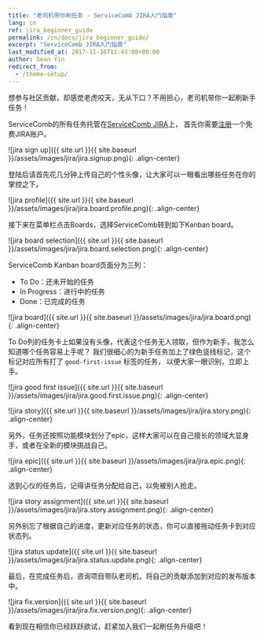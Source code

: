 ```yaml
---
title: "老司机带你刷任务 - ServiceComb JIRA入门指南"
lang: cn
ref: jira_beginner_guide
permalink: /cn/docs/jira_beginner_guide/
excerpt: "ServiceComb JIRA入门指南"
last_modified_at: 2017-11-16T11:43:00+08:00
author: Sean Yin
redirect_from:
  - /theme-setup/
---
```


想参与社区贡献，却感觉老虎咬天，无从下口？不用担心，老司机带你一起刷新手任务！

ServiceComb的所有任务托管在[ServiceComb JIRA](https://servicecomb.atlassian.net)上，
首先你需要[注册](https://id.atlassian.com/signup?continue=https%3A%2F%2Fservicecomb.atlassian.net%2Flogin%3FredirectCount%3D1)一个免费JIRA账户。

![jira sign up]({{ site.url }}{{ site.baseurl }}/assets/images/jira/jira.signup.png){: .align-center}


登陆后请首先花几分钟上传自己的个性头像，让大家可以一眼看出哪些任务在你的掌控之下。

![jira profile]({{ site.url }}{{ site.baseurl }}/assets/images/jira/jira.board.profile.png){: .align-center}


接下来在菜单栏点击Boards，选择ServiceComb转到如下Kanban board。

![jira board selection]({{ site.url }}{{ site.baseurl }}/assets/images/jira/jira.board.selection.png){: .align-center}


ServiceComb Kanban board页面分为三列：
* To Do：还未开始的任务
* In Progress：进行中的任务
* Done：已完成的任务


![jira board]({{ site.url }}{{ site.baseurl }}/assets/images/jira/jira.board.png){: .align-center}


To Do列的任务卡上如果没有头像，代表这个任务无人领取，但作为新手，我怎么知道哪个任务容易上手呢？
我们很细心的为新手任务加上了绿色竖线标记，这个标记对应所有打了 `good-first-issue` 标签的任务，
以便大家一眼识别，立即上手。

![jira good first issue]({{ site.url }}{{ site.baseurl }}/assets/images/jira/jira.good.first.issue.png){: .align-center}

![jira story]({{ site.url }}{{ site.baseurl }}/assets/images/jira/jira.story.png){: .align-center}


另外，任务还按照功能模块划分了epic，这样大家可以在自己擅长的领域大显身手，或者在全新的模块挑战自己。

![jira epic]({{ site.url }}{{ site.baseurl }}/assets/images/jira/jira.epic.png){: .align-center}


选到心仪的任务后，记得讲任务分配给自己，以免被别人抢走。

![jira story assignment]({{ site.url }}{{ site.baseurl }}/assets/images/jira/jira.story.assignment.png){: .align-center}


另外别忘了根据自己的进度，更新对应任务的状态，你可以直接拖动任务卡到对应状态列。

![jira status update]({{ site.url }}{{ site.baseurl }}/assets/images/jira/jira.status.update.png){: .align-center}


最后，在完成任务后，咨询项目带队老司机，将自己的贡献添加到对应的发布版本中。

![jira fix.version]({{ site.url }}{{ site.baseurl }}/assets/images/jira/jira.fix.version.png){: .align-center}


看到现在相信你已经跃跃欲试，赶紧加入我们一起刷任务升级吧！
